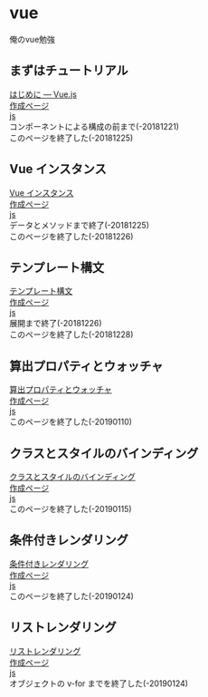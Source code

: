 # vue
俺のvue勉強

## まずはチュートリアル
[はじめに — Vue.js](https://jp.vuejs.org/v2/guide/)  
[作成ページ](tutorial.html)  
[js](js/script.js)  
コンポーネントによる構成の前まで(-20181221)  
このページを終了した(-20181225)  

## Vue インスタンス
[Vue インスタンス](https://jp.vuejs.org/v2/guide/instance.html)  
[作成ページ](instance.html)  
[js](js/instance.js)  
データとメソッドまで終了(-20181225)  
このページを終了した(-20181226)  

## テンプレート構文
[テンプレート構文](https://jp.vuejs.org/v2/guide/syntax.html)  
[作成ページ](syntax.html)  
[js](js/syntax.js)  
展開まで終了(-20181226)  
このページを終了した(-20181228)  

## 算出プロパティとウォッチャ
[算出プロパティとウォッチャ](https://jp.vuejs.org/v2/guide/computed.html)  
[作成ページ](computed.html)  
[js](js/computed.js)  
このページを終了した(-20190110)  

## クラスとスタイルのバインディング
[クラスとスタイルのバインディング](https://jp.vuejs.org/v2/guide/class-and-style.html)  
[作成ページ](class.html)  
[js](js/class.js)  
このページを終了した(-20190115)  

## 条件付きレンダリング
[条件付きレンダリング](https://jp.vuejs.org/v2/guide/conditional.html)  
[作成ページ](conditional.html)  
[js](js/conditional.js)  
このページを終了した(-20190124)  

## リストレンダリング
[リストレンダリング](https://jp.vuejs.org/v2/guide/list.html)  
[作成ページ](list.html)  
[js](js/list.js)  
オブジェクトの v-for までを終了した(-20190124)  